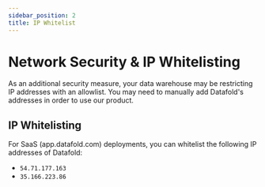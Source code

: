 ```yaml
---
sidebar_position: 2
title: IP Whitelist
---
```

# Network Security & IP Whitelisting

As an additional security measure, your data warehouse may be restricting IP addresses with an allowlist. You may need to manually add Datafold's addresses in order to use our product.

## IP Whitelisting

For SaaS (app.datafold.com) deployments, you can whitelist the following IP addresses of Datafold:

* `54.71.177.163`
* `35.166.223.86`
